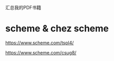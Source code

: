 汇总我的PDF书籍


# scheme & chez scheme
<https://www.scheme.com/tspl4/>

<https://www.scheme.com/csug8/>

